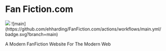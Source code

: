 # Fan Fiction.com

<img src="https://repository-images.githubusercontent.com/302976042/b7524280-78b4-11eb-8eea-2c34fedcf9c1"/>
![main](https://github.com/ehharding/FanFiction.com/actions/workflows/main.yml/badge.svg?branch=main)

A Modern FanFiction Website For The Modern Web
